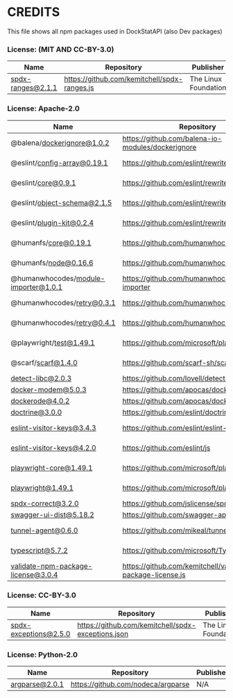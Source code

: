 # CREDITS

This file shows all npm packages used in DockStatAPI (also Dev packages)

### License: (MIT AND CC-BY-3.0)

| Name              | Repository                                   | Publisher            |
| ----------------- | -------------------------------------------- | -------------------- |
| spdx-ranges@2.1.1 | https://github.com/kemitchell/spdx-ranges.js | The Linux Foundation |

### License: Apache-2.0

| Name                                 | Repository                                                    | Publisher             |
| ------------------------------------ | ------------------------------------------------------------- | --------------------- |
| @balena/dockerignore@1.0.2           | https://github.com/balena-io-modules/dockerignore             | N/A                   |
| @eslint/config-array@0.19.1          | https://github.com/eslint/rewrite                             | Nicholas C. Zakas     |
| @eslint/core@0.9.1                   | https://github.com/eslint/rewrite                             | Nicholas C. Zakas     |
| @eslint/object-schema@2.1.5          | https://github.com/eslint/rewrite                             | Nicholas C. Zakas     |
| @eslint/plugin-kit@0.2.4             | https://github.com/eslint/rewrite                             | Nicholas C. Zakas     |
| @humanfs/core@0.19.1                 | https://github.com/humanwhocodes/humanfs                      | Nicholas C. Zakas     |
| @humanfs/node@0.16.6                 | https://github.com/humanwhocodes/humanfs                      | Nicholas C. Zakas     |
| @humanwhocodes/module-importer@1.0.1 | https://github.com/humanwhocodes/module-importer              | Nicholas C. Zaks      |
| @humanwhocodes/retry@0.3.1           | https://github.com/humanwhocodes/retry                        | Nicholas C. Zaks      |
| @humanwhocodes/retry@0.4.1           | https://github.com/humanwhocodes/retry                        | Nicholas C. Zaks      |
| @playwright/test@1.49.1              | https://github.com/microsoft/playwright                       | Microsoft Corporation |
| @scarf/scarf@1.4.0                   | https://github.com/scarf-sh/scarf-js                          | Scarf Systems         |
| detect-libc@2.0.3                    | https://github.com/lovell/detect-libc                         | Lovell Fuller         |
| docker-modem@5.0.3                   | https://github.com/apocas/docker-modem                        | Pedro Dias            |
| dockerode@4.0.2                      | https://github.com/apocas/dockerode                           | Pedro Dias            |
| doctrine@3.0.0                       | https://github.com/eslint/doctrine                            | N/A                   |
| eslint-visitor-keys@3.4.3            | https://github.com/eslint/eslint-visitor-keys                 | Toru Nagashima        |
| eslint-visitor-keys@4.2.0            | https://github.com/eslint/js                                  | Toru Nagashima        |
| playwright-core@1.49.1               | https://github.com/microsoft/playwright                       | Microsoft Corporation |
| playwright@1.49.1                    | https://github.com/microsoft/playwright                       | Microsoft Corporation |
| spdx-correct@3.2.0                   | https://github.com/jslicense/spdx-correct.js                  | N/A                   |
| swagger-ui-dist@5.18.2               | https://github.com/swagger-api/swagger-ui                     | N/A                   |
| tunnel-agent@0.6.0                   | https://github.com/mikeal/tunnel-agent                        | Mikeal Rogers         |
| typescript@5.7.2                     | https://github.com/microsoft/TypeScript                       | Microsoft Corp.       |
| validate-npm-package-license@3.0.4   | https://github.com/kemitchell/validate-npm-package-license.js | Kyle E. Mitchell      |

### License: CC-BY-3.0

| Name                  | Repository                                         | Publisher            |
| --------------------- | -------------------------------------------------- | -------------------- |
| spdx-exceptions@2.5.0 | https://github.com/kemitchell/spdx-exceptions.json | The Linux Foundation |

### License: Python-2.0

| Name           | Repository                         | Publisher |
| -------------- | ---------------------------------- | --------- |
| argparse@2.0.1 | https://github.com/nodeca/argparse | N/A       |
